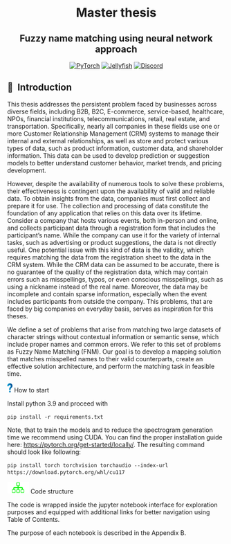 
<div align="center">

# Master thesis
## Fuzzy name matching using neural network approach

<a href="https://pytorch.org/get-started/locally/"><img alt="PyTorch" src="https://img.shields.io/badge/PyTorch-ee4c2c?logo=pytorch&logoColor=white"></a>
<a href="https://pytorch.org/get-started/locally/"><img alt="Jellyfish" src="https://jamesturk.github.io/jellyfish/assets/white-jellyfish.svg" width="20"></a>
[![Discord](https://dcbadge.vercel.app/api/server/3wYvAaz3Ck?style=flat)](https://discord.gg/3wYvAaz3Ck)
</div>


## 📌&nbsp;&nbsp;Introduction
This thesis addresses the persistent problem faced by businesses across diverse fields, including B2B, B2C,
E-commerce, service-based, healthcare, NPOs, financial institutions, telecommunications, retail, real estate,
and transportation. Specifically, nearly all companies in these fields use one or more Customer Relationship
Management (CRM) systems to manage their internal and external relationships, as well as store and
protect various types of data, such as product information, customer data, and shareholder information.
This data can be used to develop prediction or suggestion models to better understand customer behavior,
market trends, and pricing development.

However, despite the availability of numerous tools to solve these problems, their effectiveness is contingent
upon the availability of valid and reliable data. To obtain insights from the data, companies must first
collect and prepare it for use. The collection and processing of data constitute the foundation of any
application that relies on this data over its lifetime.
Consider a company that hosts various events, both in-person and online, and collects participant data
through a registration form that includes the participant’s name. While the company can use it for the
variety of internal tasks, such as advertising or product suggestions, the data is not directly useful. One
potential issue with this kind of data is the validity, which requires matching the data from the registration
sheet to the data in the CRM system. While the CRM data can be assumed to be accurate, there is no
guarantee of the quality of the registration data, which may contain errors such as misspellings, typos, or
even conscious misspellings, such as using a nickname instead of the real name. Moreover, the data may be
incomplete and contain sparse information, especially when the event includes participants from outside
the company. This problems, that are faced by big companies on everyday basis, serves as inspiration for
this theses.

We define a set of problems that arise from matching two large datasets of character strings without
contextual information or semantic sense, which include proper names and common errors. We refer to this
set of problems as Fuzzy Name Matching (FNM). Our goal is to develop a mapping solution that matches
misspelled names to their valid counterparts, create an effective solution architecture, and perform the
matching task in feasible time.

<img alt="HoTo" src="question-mark.png" width=12> How to start

Install python 3.9 and proceed with

    pip install -r requirements.txt

Note, that to train the models and to reduce the spectrogram generation time we recommend using CUDA.
You can find the proper installation guide here: https://pytorch.org/get-started/locally/. The resulting command should 
look like following:

    pip install torch torchvision torchaudio --index-url https://download.pytorch.org/whl/cu117

<img alt="HoTo" src="struct.png" width=50>  Code structure

The code is wrapped inside the jupyter notebook interface for exploration purposes and equipped with additional links 
for better navigation using Table of Contents.

The purpose of each notebook is described in the Appendix B.



